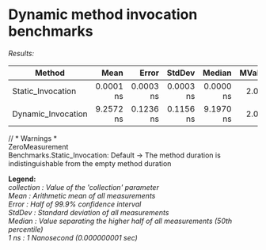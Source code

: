 # Dynamic method invocation benchmarks

*Results:*

|             Method |      Mean |     Error |    StdDev |    Median | MValue |
|------------------- |----------:|----------:|----------:|----------:|-------:|
|  Static_Invocation | 0.0001 ns | 0.0003 ns | 0.0003 ns | 0.0000 ns |  2.000 |
| Dynamic_Invocation | 9.2572 ns | 0.1236 ns | 0.1156 ns | 9.1970 ns |  2.000 |

// * Warnings *  
ZeroMeasurement  
  Benchmarks.Static_Invocation: Default -> The method duration is indistinguishable from the empty method duration  

  **Legend:**  
  *collection : Value of the 'collection' parameter*  
  *Mean       : Arithmetic mean of all measurements*  
  *Error      : Half of 99.9% confidence interval*  
  *StdDev     : Standard deviation of all measurements*  
  *Median     : Value separating the higher half of all measurements (50th percentile)*  
  *1 ns       : 1 Nanosecond (0.000000001 sec)*
  